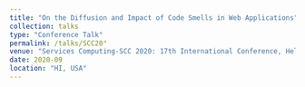 ```yaml
---
title: "On the Diffusion and Impact of Code Smells in Web Applications"
collection: talks
type: "Conference Talk"
permalink: /talks/SCC20"
venue: "Services Computing-SCC 2020: 17th International Conference, Held as Part of the Services Conference Federation, SCF 2020"
date: 2020-09
location: "HI, USA"
---
```

